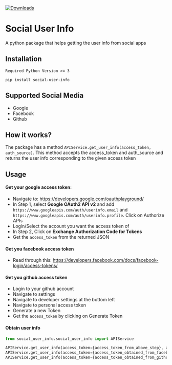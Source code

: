 [![Downloads](https://pepy.tech/badge/social-user-info)](https://pepy.tech/project/social-user-info)

# Social User Info
A python package that helps getting the user info from social apps

## Installation
```
Required Python Version >= 3
```
```
pip install social-user-info
```


## Supported Social Media

* Google
* Facebook
* Github

## How it works?

The package has a method `APIService.get_user_info(access_token, auth_source)`.
This method accepts the access_token and auth_source and returns the user info corresponding to the given access token

## Usage

#### Get your google access token:
* Navigate to: https://developers.google.com/oauthplayground/
* In Step 1, select **Google OAuth2 API v2** and add `https://www.googleapis.com/auth/userinfo.email` and `https://www.googleapis.com/auth/userinfo.profile`. Click on Authorize APIs
* Login/Select the account you want the access token of
* In Step 2, Click on **Exchange Authorization Code for Tokens**
* Get the `access_token` from the returned JSON

#### Get you facebook access token
* Read through this: https://developers.facebook.com/docs/facebook-login/access-tokens/

#### Get you github access token
* Login to your github account
* Navigate to settings
* Navigate to developer settings at the bottom left
* Navigate to personal access token
* Generate a new Token
* Get the `access_token` by clicking on Generate Token


#### Obtain user info
```python
from social_user_info.social_user_info import APIService

APIService.get_user_info(access_token={access_token_from_above_step}, auth_source='google')
APIService.get_user_info(access_token={access_token_obtained_from_facebook}, auth_source='facebook')
APIService.get_user_info(access_token={access_token_obtained_from_github}, auth_source='github')
```
